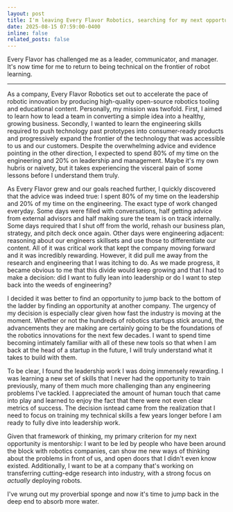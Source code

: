 ```yaml
---
layout: post
title: I'm leaving Every Flavor Robotics, searching for my next opportunity
date: 2025-08-15 07:59:00-0400
inline: false
related_posts: false
---
```


Every Flavor has challenged me as a leader, communicator, and manager. It's now time for me to return to being technical on the frontier of robot learning.

---

As a company, Every Flavor Robotics set out to accelerate the pace of robotic innovation by producing high-quality open-source robotics tooling and educational content. Personally, my mission was twofold. First, I aimed to learn how to lead a team in converting a simple idea into a healthy, growing business. Secondly, I wanted to learn the engineering skills required to push technology past prototypes into consumer-ready products and progressively expand the frontier of the technology that was accessible to us and our customers. Despite the overwhelming advice and evidence pointing in the other direction, I expected to spend 80% of my time on the engineering and 20% on leadership and management. Maybe it's my own hubris or naivety, but it takes experiencing the visceral pain of some lessons before I understand them truly.

As Every Flavor grew and our goals reached further, I quickly discovered that the advice was indeed true: I spent 80% of my time on the leadership and 20% of my time on the engineering. The exact type of work changed everyday. Some days were filled with conversations, half getting advice from external advisors and half making sure the team is on track internally. Some days required that I shut off from the world, rehash our business plan, strategy, and pitch deck once again. Other days were engineering adjacent: reasoning about our engineers skillsets and use those to differentiate our content. All of it was critical work that kept the company moving forward and it was incredibly rewarding. However, it did pull me away from the research and engineering that I was itching to do. As we made progress, it became obvious to me that this divide would keep growing and that I had to make a decision: did I want to fully lean into leadership or do I want to step back into the weeds of engineering?

I decided it was better to find an opportunity to jump back to the bottom of the ladder by finding an opportunity at another company. The urgency of my decision is especially clear given how fast the industry is moving at the moment. Whether or not the hundreds of robotics startups stick around, the advancements they are making are certainly going to be the foundations of the robotics innovations for the next few decades. I want to spend time becoming intimately familiar with all of these new tools so that when I am back at the head of a startup in the future, I will truly understand what it takes to build with them.


To be clear, I found the leadership work I was doing immensely rewarding. I was learning a new set of skills that I never had the opportunity to train previously, many of them much more challenging than any engineering problems I've tackled. I appreciated the amount of human touch that came into play and learned to enjoy the fact that there were not even clear metrics of success. The decision isntead came from the realization that I need to focus on training my technical skills a few years longer before I am ready to fully dive into leadership work.

Given that framework of thinking, my primary criterion for my next opportunity is mentorship: I want to be led by people who have been around the block with robotics companies, can show me new ways of thinking about the problems in front of us, and open doors that I didn't even know existed. Additionally, I want to be at a company that's working on transferring cutting-edge research into industry, with a strong focus on *actually* deploying robots.

I've wrung out my proverbial sponge and now it's time to jump back in the deep end to absorb more water.
